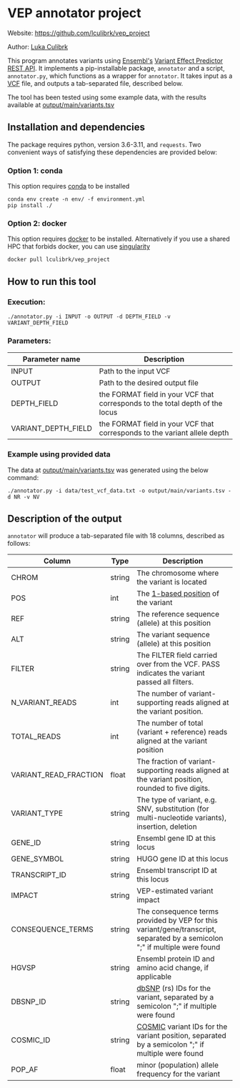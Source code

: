 # VEP annotator project

Website: https://github.com/lculibrk/vep_project

Author: [Luka Culibrk](https://github.com/lculibrk)

This program annotates variants using [Ensembl's](https://www.ensembl.org/) [Variant Effect Predictor](https://www.ensembl.org/info/docs/tools/vep/index.html) [REST API](https://rest.ensembl.org/#VEP). 
It implements a pip-installable package, `annotator` and a script, `annotator.py`, which functions as a wrapper for `annotator`. It takes input as a [VCF](https://samtools.github.io/hts-specs/VCFv4.2.pdf) file, 
and outputs a tab-separated file, described below. 

The tool has been tested using some example data, with the results available at [output/main/variants.tsv](https://github.com/lculibrk/vep_project/blob/main/output/main/variants.tsv)

## Installation and dependencies
The package requires python, version 3.6-3.11, and `requests`. Two convenient ways of satisfying these dependencies are provided below:

### Option 1: conda

This option requires [conda](https://conda.io/projects/conda/en/latest/user-guide/getting-started.html) to be installed
```
conda env create -n env/ -f environment.yml
pip install ./
```

### Option 2: docker

This option requires [docker](https://www.docker.com/) to be installed. 
Alternatively if you use a shared HPC that forbids docker, you can use [singularity](https://docs.sylabs.io/guides/3.5/user-guide/introduction.html)

```
docker pull lculibrk/vep_project
```

## How to run this tool
### Execution:
```
./annotator.py -i INPUT -o OUTPUT -d DEPTH_FIELD -v VARIANT_DEPTH_FIELD
```
### Parameters:

| Parameter name | Description |
|----------------|-------------|
| INPUT | Path to the input VCF |
| OUTPUT | Path to the desired output file |
| DEPTH_FIELD | the FORMAT field in your VCF that corresponds to the total depth of the locus |
| VARIANT_DEPTH_FIELD | the FORMAT field in your VCF that corresponds to the variant allele depth |


### Example using provided data

The data at [output/main/variants.tsv](https://github.com/lculibrk/vep_project/blob/main/output/main/variants.tsv) was generated using the below command:

```
./annotator.py -i data/test_vcf_data.txt -o output/main/variants.tsv -d NR -v NV
```

## Description of the output

`annotator` will produce a tab-separated file with 18 columns, described as follows:
	
| Column | Type | Description |
|---|---|---|
| CHROM | string | The chromosome where the variant is located |
| POS | int | The [1-based position](https://www.biostars.org/p/84686/) of the variant |
| REF | string | The reference sequence (allele) at this position |
| ALT | string | The variant sequence (allele) at this position |
| FILTER | string | The FILTER field carried over from the VCF. PASS indicates the variant passed all filters. |
| N_VARIANT_READS | int | The number of variant-supporting reads aligned at the variant position. |
| TOTAL_READS | int | The number of total (variant + reference) reads aligned at the variant position |
| VARIANT_READ_FRACTION | float | The fraction of variant-supporting reads aligned at the variant position, rounded to five digits. |
| VARIANT_TYPE | string | The type of variant, e.g. SNV, substitution (for multi-nucleotide variants), insertion, deletion |
| GENE_ID | string | Ensembl gene ID at this locus |
| GENE_SYMBOL | string | HUGO gene ID at this locus |
| TRANSCRIPT_ID | string | Ensembl transcript ID at this locus |
| IMPACT | string | VEP-estimated variant impact |
| CONSEQUENCE_TERMS | string | The consequence terms provided by VEP for this variant/gene/transcript, separated by a semicolon ";" if multiple were found |
| HGVSP | string | Ensembl protein ID and amino acid change, if applicable |
| DBSNP_ID | string | [dbSNP](https://www.ncbi.nlm.nih.gov/snp/) (rs) IDs for the variant, separated by a semicolon ";" if multiple were found |
| COSMIC_ID | string | [COSMIC](https://cancer.sanger.ac.uk/cosmic) variant IDs for the variant position, separated by a semicolon ";" if multiple were found |
| POP_AF | float | minor (population) allele frequency for the variant |

